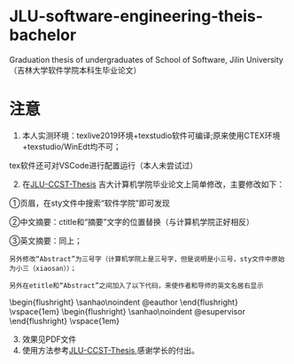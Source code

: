 # JLU-software-engineering-theis-bachelor
Graduation thesis of undergraduates of School of Software, Jilin University（吉林大学软件学院本科生毕业论文）


# 注意
1. 本人实测环境：texlive2019环境+texstudio软件可编译;原来使用CTEX环境+texstudio/WinEdt均不可；

tex软件还可对VSCode进行配置运行（本人未尝试过）

2. 在[JLU-CCST-Thesis](https://github.com/x86vk/JLU-CCST-Thesis) 吉大计算机学院毕业论文上简单修改，主要修改如下：

①页眉，在sty文件中搜索“软件学院”即可发现

②中文摘要：ctitle和“摘要”文字的位置替换（与计算机学院正好相反）

③英文摘要：同上；

	另外修改“Abstract”为三号字（计算机学院上是三号字，但是说明是小三号，sty文件中原始为小三（xiaosan））；

	另外在etitle和“Abstract”之间加入了以下代码，来使作者和导师的英文名居右显示
  \begin{flushright}
    \sanhao\noindent \@eauthor
  \end{flushright}
  \vspace{1em}
  \begin{flushright}
    \sanhao\noindent \@esupervisor
  \end{flushright}
  \vspace{1em}

3. 效果见PDF文件
4. 使用方法参考[JLU-CCST-Thesis](https://github.com/x86vk/JLU-CCST-Thesis),感谢学长的付出。

